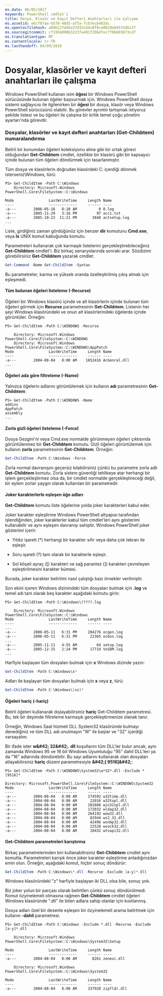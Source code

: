 ```yaml
---
ms.date: 06/05/2017
keywords: PowerShell cmdlet'i
title: Dosya, Klasör ve Kayıt Defteri Anahtarları ile Çalışma
ms.assetid: e6cf87aa-b5f8-48d5-a75a-7cb7ecb482dc
ms.openlocfilehash: a09b127d4ba37d33cb4c0f0ce0819e645fd4b137
ms.sourcegitcommit: cf195b090b3223fa4917206dfec7f0b603873cdf
ms.translationtype: MT
ms.contentlocale: tr-TR
ms.lasthandoff: 04/09/2018
---
```

# <a name="working-with-files-folders-and-registry-keys"></a>Dosyalar, klasörler ve kayıt defteri anahtarları ile çalışma

Windows PowerShell kullanan isim **öğesi** bir Windows PowerShell sürücüsünde bulunan öğeler başvurmak için. Windows PowerShell dosya sistemi sağlayıcısı ile ilgilenirken bir **öğesi** bir dosya, klasör veya Windows PowerShell sürücüsünü olabilir. Bu görevler ayrıntılı tartışmak istiyoruz şekilde listesi ve bu öğeleri ile çalışma bir kritik temel çoğu yönetim ayarları'nda görevdir.

### <a name="enumerating-files-folders-and-registry-keys-get-childitem"></a>Dosyalar, klasörler ve kayıt defteri anahtarları (Get-Childıtem) numaralandırma

Belirli bir konumdan öğeleri koleksiyonu alma gibi bir ortak görevi olduğundan **Get-Childıtem** cmdlet, özellikle bir klasörü gibi bir kapsayıcı içinde bulunan tüm öğeleri döndürmek için tasarlanmıştır.

Tüm dosya ve klasörlerin doğrudan klasördeki C: içerdiği dönmek isterseniz\\Windows, türü:

```
PS> Get-ChildItem -Path C:\Windows
    Directory: Microsoft.Windows PowerShell.Core\FileSystem::C:\Windows

Mode                LastWriteTime     Length Name
----                -------------     ------ ----
-a---        2006-05-16   8:10 AM          0 0.log
-a---        2005-11-29   3:16 PM         97 acc1.txt
-a---        2005-10-23  11:21 PM       3848 actsetup.log
...
```

Liste, girdiğiniz zaman gördüğünüz için benzer **dir** komutunu **Cmd.exe**, veya **ls** UNIX komut kabuğunda komutu.

Parametreleri kullanarak çok karmaşık listelerini gerçekleştirebileceğiniz **Get-Childıtem** cmdlet'i. Biz birkaç senaryolarında sonraki arar. Sözdizimi görebilirsiniz **Get-Childıtem** yazarak cmdlet:

```powershell
Get-Command -Name Get-ChildItem -Syntax
```

Bu parametreler, karma ve yüksek oranda özelleştirilmiş çıkış almak için eşleşmedi.

#### <a name="listing-all-contained-items--recurse"></a>Tüm bulunan öğeleri listeleme (-Recurse)

Öğeleri bir Windows klasörü içinde ve alt klasörlerin içinde bulunan tüm öğeleri görmek için **Recurse** parametresinin **Get-Childıtem**. Listenin her şeyi Windows klasöründeki ve onun alt klasörlerindeki öğelerde içinde görüntüler. Örneğin:

```
PS> Get-ChildItem -Path C:\WINDOWS -Recurse

    Directory: Microsoft.Windows PowerShell.Core\FileSystem::C:\WINDOWS
    Directory: Microsoft.Windows PowerShell.Core\FileSystem::C:\WINDOWS\AppPatch
Mode                LastWriteTime     Length Name
----                -------------     ------ ----
-a---        2004-08-04   8:00 AM    1852416 AcGenral.dll
...
```

#### <a name="filtering-items-by-name--name"></a>Öğeleri ada göre filtreleme (-Name)

Yalnızca öğelerin adlarını görüntülemek için kullanın **adı** parametresinin **Get-Childıtem**:

```
PS> Get-ChildItem -Path C:\WINDOWS -Name
addins
AppPatch
assembly
...
```

#### <a name="forcibly-listing-hidden-items--force"></a>Zorla gizli öğeleri listeleme (-Force)

Dosya Gezgini'ni veya Cmd.exe normalde görünmeyen öğeleri çıktısında görüntülenmez bir **Get-Childıtem** komutu. Gizli öğeleri görüntülemek için kullanın **zorla** parametresinin **Get-Childıtem**. Örneğin:

```powershell
Get-ChildItem -Path C:\Windows -Force
```

Zorla normal davranışını geçersiz kılabilirsiniz çünkü bu parametre zorla adlı **Get-Childıtem** komutu. Zorla sistem güvenliği tehlikeye atar herhangi bir işlem gerçekleştirmez olsa da, bir cmdlet normalde gerçekleştireceği değil, bir eylem zorlar yaygın olarak kullanılan bir parametredir.

#### <a name="matching-item-names-with-wildcards"></a>Joker karakterlerle eşleşen öğe adları

**Get-Childıtem** komutu liste öğelerine yolda joker karakterleri kabul eder.

Joker karakter eşleştirme Windows PowerShell altyapısı tarafından işlendiğinden, joker karakterler kabul tüm cmdlet'leri aynı gösterimi kullanabilir ve aynı eşleşen davranışı sahiptir. Windows PowerShell joker gösterimi içerir:

- Yıldız işareti (\*) herhangi bir karakter sıfır veya daha çok tekrarı ile eşleşir.

- Soru işareti (?) tam olarak bir karakterle eşleşir.

- Sol köşeli ayraç (\[) karakteri ve sağ parantez (]) karakteri çevreleyen eşleştirilmesini karakter kümesi.

Burada, joker karakter belirtimi nasıl çalıştığı bazı örnekler verilmiştir.

Son ekini içeren Windows dizinindeki tüm dosyaları bulmak için **.log** ve temel adı tam olarak beş karakter aşağıdaki komutu girin:

```
PS> Get-ChildItem -Path C:\Windows\?????.log

    Directory: Microsoft.Windows PowerShell.Core\FileSystem::C:\Windows
Mode                LastWriteTime     Length Name
----                -------------     ------ ----
...
-a---        2006-05-11   6:31 PM     204276 ocgen.log
-a---        2006-05-11   6:31 PM      22365 ocmsn.log
...
-a---        2005-11-11   4:55 AM         64 setup.log
-a---        2005-12-15   2:24 PM      17719 VxSDM.log
...
```

Harfiyle başlayan tüm dosyaları bulmak için **x** Windows dizinde yazın:

```powershell
Get-ChildItem -Path C:\Windows\x*
```

Adları ile başlayan tüm dosyaları bulmak için **x** veya **z**, türü:

```powershell
Get-ChildItem -Path C:\Windows\[xz]*
```

#### <a name="excluding-items--exclude"></a>Öğeleri hariç (-hariç)

Belirli öğeleri kullanarak dışlayabilirsiniz **hariç** Get-Childıtem parametresi. Bu, tek bir deyimde filtreleme karmaşık gerçekleştirmenize olanak tanır.

Örneğin, Windows Saat hizmeti DLL System32 klasöründe bulmayı denediğiniz ve tüm DLL adı unutmayın "W" ile başlar ve "32" içerdiği varsayalım.

Bir ifade ister **w\&#42; 32\&#42;. dll** koşullarını tüm DLL'ler bulur ancak, aynı zamanda Windows 95 ve 16 bit Windows Uyumluluğu "95" dahil DLL'leri ya da "16" adlarında döndürebilir. Bu sayı adlarını kullanarak olan dosyaları atlayabilirsiniz **hariç** düzeni parametresiyle  **\&#42;\[ 9516]\&#42;**:

```
PS> Get-ChildItem -Path C:\WINDOWS\System32\w*32*.dll -Exclude *[9516]*

Directory: Microsoft.PowerShell.Core\FileSystem::C:\WINDOWS\System32
Mode                LastWriteTime     Length Name
----                -------------     ------ ----
-a---        2004-08-04   8:00 AM     174592 w32time.dll
-a---        2004-08-04   8:00 AM      22016 w32topl.dll
-a---        2004-08-04   8:00 AM     101888 win32spl.dll
-a---        2004-08-04   8:00 AM     172032 wldap32.dll
-a---        2004-08-04   8:00 AM     264192 wow32.dll
-a---        2004-08-04   8:00 AM      82944 ws2_32.dll
-a---        2004-08-04   8:00 AM      42496 wsnmp32.dll
-a---        2004-08-04   8:00 AM      22528 wsock32.dll
-a---        2004-08-04   8:00 AM      18432 wtsapi32.dll
```

#### <a name="mixing-get-childitem-parameters"></a>Get-Childıtem parametreleri karıştırma

Birkaç parametrelerinden biri kullanabilirsiniz **Get-Childıtem** cmdlet aynı komutta. Parametreleri karışık önce joker karakter eşleştirme anladığınızdan emin olun. Örneğin, aşağıdaki komut, hiçbir sonuç döndürür:

```powershell
Get-ChildItem -Path C:\Windows\*.dll -Recurse -Exclude [a-y]*.dll
```

Windows klasöründeki "z" harfiyle başlayan iki DLL olsa bile, sonuç yok.

Biz joker yolun bir parçası olarak belirtilen çünkü sonuç döndürülmedi. Komut özyinelemeli olmasına rağmen **Get-Childıtem** cmdlet öğeleri Windows klasöründe ".dll" ile biten adlara sahip olanlar için kısıtlanmış.

Dosya adları özel bir desenle eşleşen bir özyinelemeli arama belirtmek için kullanın **-dahil** parametresi.

```
PS> Get-ChildItem -Path C:\Windows -Include *.dll -Recurse -Exclude [a-y]*.dll

    Directory: Microsoft.Windows PowerShell.Core\FileSystem::C:\Windows\System32\Setup

Mode                LastWriteTime     Length Name
----                -------------     ------ ----
-a---        2004-08-04   8:00 AM       8261 zoneoc.dll

    Directory: Microsoft.Windows PowerShell.Core\FileSystem::C:\Windows\System32

Mode                LastWriteTime     Length Name
----                -------------     ------ ----
-a---        2004-08-04   8:00 AM     337920 zipfldr.dll
```